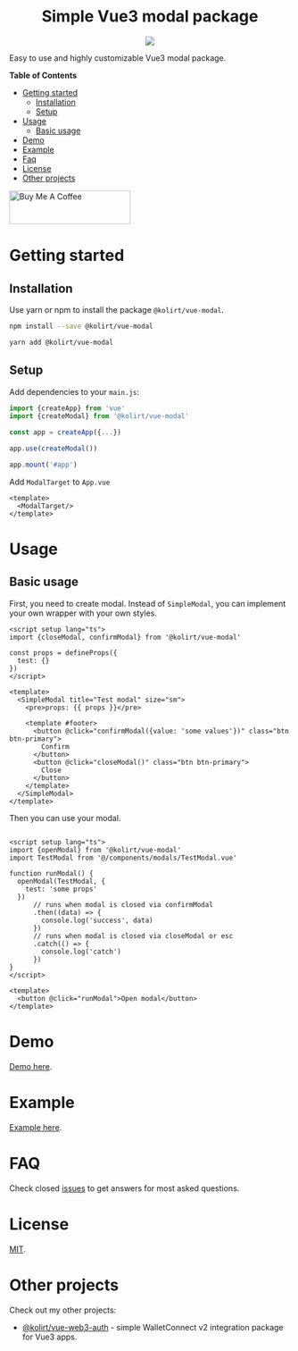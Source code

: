 <h1 align="center">Simple Vue3 modal package</h1>

<p align="center">
  <img src="https://img.shields.io/static/v1?label=Made%20with&message=VueJS&color=limegreen&style=for-the-badge&logo=vue.js" />
</p>

Easy to use and highly customizable Vue3 modal package.

**Table of Contents**

- [Getting started](#getting-started)
    - [Installation](#installation)
    - [Setup](#setup)
- [Usage](#usage)
    - [Basic usage](#basic-usage)
- [Demo](#demo)
- [Example](#example)
- [Faq](#faq)
- [License](#license)
- [Other projects](#other-projects)
 
<a href="https://www.buymeacoffee.com/kolirt" target="_blank">
  <img src="https://cdn.buymeacoffee.com/buttons/v2/arial-yellow.png" alt="Buy Me A Coffee" style="height: 60px !important;width: 217px !important;" >
</a>

# Getting started

## Installation

Use yarn or npm to install the package `@kolirt/vue-modal`.

```bash
npm install --save @kolirt/vue-modal

yarn add @kolirt/vue-modal
```

## Setup

Add dependencies to your `main.js`:

```javascript
import {createApp} from 'vue'
import {createModal} from '@kolirt/vue-modal'

const app = createApp({...})

app.use(createModal())

app.mount('#app')
```

Add `ModalTarget` to `App.vue`

```vue
<template>
  <ModalTarget/>
</template>
```

# Usage

## Basic usage

First, you need to create modal. Instead of `SimpleModal`, you can implement your own wrapper with your own styles.

```vue
<script setup lang="ts">
import {closeModal, confirmModal} from '@kolirt/vue-modal'

const props = defineProps({
  test: {}
})
</script>

<template>
  <SimpleModal title="Test modal" size="sm">
    <pre>props: {{ props }}</pre>

    <template #footer>
      <button @click="confirmModal({value: 'some values'})" class="btn btn-primary">
        Confirm
      </button>
      <button @click="closeModal()" class="btn btn-primary">
        Close
      </button>
    </template>
  </SimpleModal>
</template>
```

Then you can use your modal.

```vue

<script setup lang="ts">
import {openModal} from '@kolirt/vue-modal'
import TestModal from '@/components/modals/TestModal.vue'

function runModal() {
  openModal(TestModal, {
    test: 'some props'
  })
      // runs when modal is closed via confirmModal
      .then((data) => {
        console.log('success', data)
      })
      // runs when modal is closed via closeModal or esc
      .catch(() => {
        console.log('catch')
      })
}
</script>

<template>
  <button @click="runModal">Open modal</button>
</template>
```

# Demo

[Demo here](https://kolirt.github.io/vue-modal/).

# Example

[Example here](https://github.com/kolirt/vue-modal/blob/master/src).

# FAQ

Check closed [issues](https://github.com/kolirt/vue-modal/issues) to get answers for most asked questions.

# License

[MIT](https://github.com/kolirt/vue-modal/blob/master/LICENSE).

# Other projects

Check out my other projects:
- [@kolirt/vue-web3-auth](https://github.com/kolirt/vue-web3-auth) - simple WalletConnect v2 integration package for Vue3 apps.
